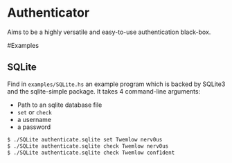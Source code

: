 Authenticator
=============

Aims to be a highly versatile and easy-to-use authentication black-box.

#Examples

## SQLite

Find in `examples/SQLite.hs` an example program which is backed by SQLite3
and the sqlite-simple package. It takes 4 command-line arguments:

- Path to an sqlite database file
- `set` or `check`
- a username
- a password

```Bash
$ ./SQLite authenticate.sqlite set Twemlow nerv0us
$ ./SQLite authenticate.sqlite check Twemlow nerv0us
$ ./SQLite authenticate.sqlite check Twemlow conf1dent
```
